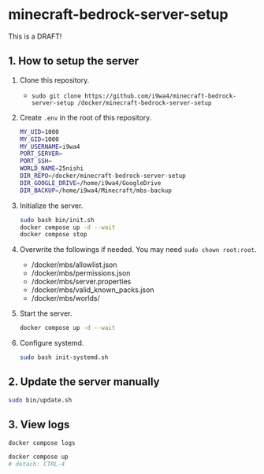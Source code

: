 # minecraft-bedrock-server-setup

This is a DRAFT!

## 1. How to setup the server

1. Clone this repository.
    - `sudo git clone https://github.com/i9wa4/minecraft-bedrock-server-setup /docker/minecraft-bedrock-server-setup`
1. Create `.env` in the root of this repository.

    ```sh
    MY_UID=1000
    MY_GID=1000
    MY_USERNAME=i9wa4
    PORT_SERVER=
    PORT_SSH=
    WORLD_NAME=25nishi
    DIR_REPO=/docker/minecraft-bedrock-server-setup
    DIR_GOOGLE_DRIVE=/home/i9wa4/GoogleDrive
    DIR_BACKUP=/home/i9wa4/Minecraft/mbs-backup
    ```

1. Initialize the server.

    ```sh
    sudo bash bin/init.sh
    docker compose up -d --wait
    docker compose stop
    ```

1. Overwrite the followings if needed. You may need `sudo chown root:root`.
    - /docker/mbs/allowlist.json
    - /docker/mbs/permissions.json
    - /docker/mbs/server.properties
    - /docker/mbs/valid_known_packs.json
    - /docker/mbs/worlds/

1. Start the server.

    ```sh
    docker compose up -d --wait
    ```

1. Configure systemd.

    ```sh
    sudo bash init-systemd.sh
    ```

## 2. Update the server manually

```sh
sudo bin/update.sh
```

## 3. View logs

```sh
docker compose logs
```

```sh
docker compose up
# detach: CTRL-4
```
